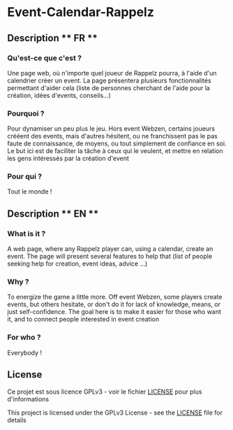 # Event-Calendar-Rappelz


## Description ** FR **

### Qu'est-ce que c'est ? 

Une page web, où n'importe quel joueur de Rappelz pourra, à l'aide d'un calendrier créer un event. La page présentera plusieurs fonctionnalités permettant d'aider cela (liste de personnes cherchant de l'aide pour la création, idées d'events, conseils...)

### Pourquoi ? 

Pour dynamiser un peu plus le jeu. Hors event Webzen, certains joueurs crééent des events, mais d'autres hésitent, ou ne franchissent pas le pas faute de connaissance, de moyens, ou tout simplement de confiance en soi. Le but ici est de faciliter la tâche à ceux qui le veulent, et mettre en relation les gens intéressés par la création d'event

### Pour qui ? 

Tout le monde !


## Description ** EN **

### What is it ? 

A web page, where any Rappelz player can, using a calendar, create an event. The page will present several features to help that (list of people seeking help for creation, event ideas, advice ...)

### Why ? 

To energize the game a little more. Off event Webzen, some players create events, but others hesitate, or don't do it for lack of knowledge, means, or just self-confidence. The goal here is to make it easier for those who want it, and to connect people interested in event creation

### For who ? 

Everybody !


## License

Ce projet est sous licence GPLv3 - voir le fichier [LICENSE](LICENSE) pour plus d'informations

This project is licensed under the GPLv3 License - see the [LICENSE](LICENSE) file for details
